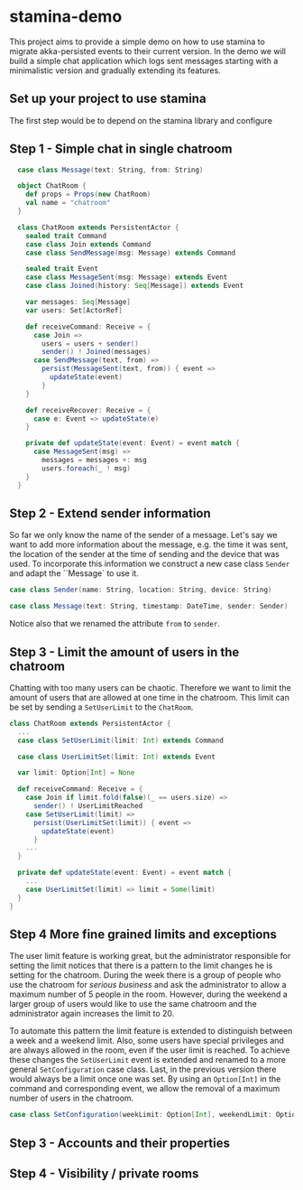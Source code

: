# stamina-demo

This project aims to provide a simple demo on how to use stamina to migrate akka-persisted events to their current version. In the demo we will build a simple chat application which logs sent messages starting with a minimalistic version and gradually extending its features. 

## Set up your project to use stamina

The first step would be to depend on the stamina library and configure 

## Step 1 - Simple chat in single chatroom

```scala
  case class Message(text: String, from: String)

  object ChatRoom {
    def props = Props(new ChatRoom)
    val name = "chatroom"
  }

  class ChatRoom extends PersistentActor {
    sealed trait Command
    case class Join extends Command
    case class SendMessage(msg: Message) extends Command

    sealed trait Event
    case class MessageSent(msg: Message) extends Event
    case class Joined(history: Seq[Message]) extends Event

    var messages: Seq[Message]
    var users: Set[ActorRef]

    def receiveCommand: Receive = {
      case Join =>
        users = users + sender()
        sender() ! Joined(messages)
      case SendMessage(text, from) =>
        persist(MessageSent(text, from)) { event =>
          updateState(event)
        }
    }

    def receiveRecover: Receive = {
      case e: Event => updateState(e)
    }

    private def updateState(event: Event) = event match {
      case MessageSent(msg) => 
        messages = messages +: msg
        users.foreach(_ ! msg)
    }
  } 

```

## Step 2 - Extend sender information

So far we only know the name of the sender of a message. Let's say we want to add more information about the message, e.g. the time it was sent, the location of the sender at the time of sending and the device that was used. To incorporate this information we construct a new case class `Sender` and adapt the ``Message` to use it. 

```scala
case class Sender(name: String, location: String, device: String)

case class Message(text: String, timestamp: DateTime, sender: Sender)
```

Notice also that we renamed the attribute `from` to `sender`.

## Step 3 - Limit the amount of users in the chatroom

Chatting with too many users can be chaotic. Therefore we want to limit the amount of users that are allowed at one time in the chatroom. This limit can be set by sending a `SetUserLimit` to the `ChatRoom`.

```scala
class ChatRoom extends PersistentActor {
  ...
  case class SetUserLimit(limit: Int) extends Command

  case class UserLimitSet(limit: Int) extends Event

  var limit: Option[Int] = None

  def receiveCommand: Receive = {
    case Join if limit.fold(false)(_ == users.size) =>
      sender() ! UserLimitReached
    case SetUserLimit(limit) =>
      persist(UserLimitSet(limit)) { event =>
        updateState(event)
      }
    ...
  }

  private def updateState(event: Event) = event match {
    ...
    case UserLimitSet(limit) => limit = Some(limit)
  }
}
```

## Step 4 More fine grained limits and exceptions

The user limit feature is working great, but the administrator responsible for setting the limit notices that there is a pattern to the limit changes he is setting for the chatroom. During the week there is a group of people who use the chatroom for *serious business* and ask the administrator to allow a maximum number of 5 people in the room. However, during the weekend a larger group of users would like to use the same chatroom and the administrator again increases the limit to 20. 

To automate this pattern the limit feature is extended to distinguish between a week and a weekend limit. Also, some users have special privileges and are always allowed in the room, even if the user limit is reached. To achieve these changes the `SetUserLimit` event is extended and renamed to a more general `SetConfiguration` case class. Last, in the previous version there would always be a limit once one was set. By using an `Option[Int]` in the command and corresponding event, we allow the removal of a maximum number of users in the chatroom.

```scala
case class SetConfiguration(weekLimit: Option[Int], weekendLimit: Option[Int], privilegedUsers: Set[String])
```

## Step 3 - Accounts and their properties

## Step 4 - Visibility / private rooms
